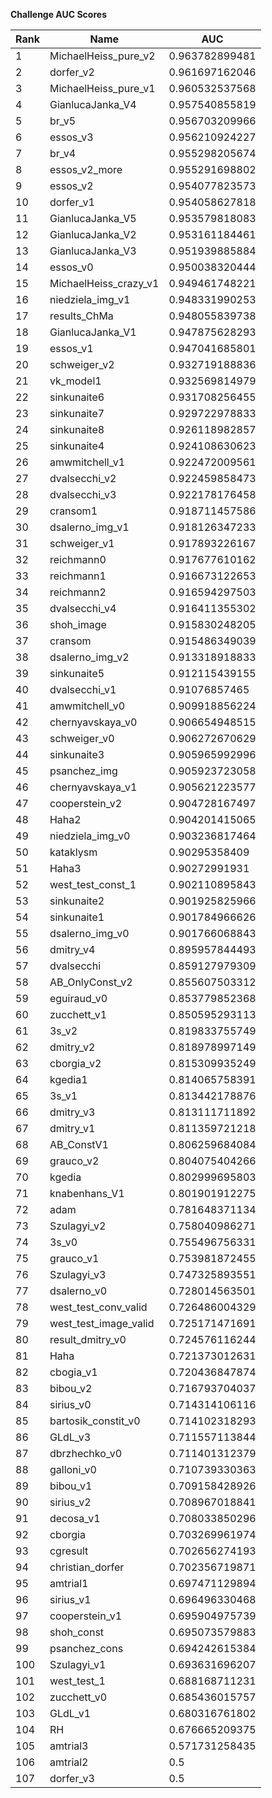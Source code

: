 **Challenge AUC Scores**


|Rank|Name|AUC|
|----|-----|---|
|1|MichaelHeiss_pure_v2|0.963782899481| 
|2|dorfer_v2|0.961697162046| 
|3|MichaelHeiss_pure_v1|0.960532537568| 
|4|GianlucaJanka_V4|0.957540855819| 
|5|br_v5|0.956703209966| 
|6|essos_v3|0.956210924227| 
|7|br_v4|0.955298205674| 
|8|essos_v2_more|0.955291698802| 
|9|essos_v2|0.954077823573| 
|10|dorfer_v1|0.954058627818| 
|11|GianlucaJanka_V5|0.953579818083| 
|12|GianlucaJanka_V2|0.953161184461| 
|13|GianlucaJanka_V3|0.951939885884| 
|14|essos_v0|0.950038320444| 
|15|MichaelHeiss_crazy_v1|0.949461748221| 
|16|niedziela_img_v1|0.948331990253| 
|17|results_ChMa|0.948055839738| 
|18|GianlucaJanka_V1|0.947875628293| 
|19|essos_v1|0.947041685801| 
|20|schweiger_v2|0.932719188836| 
|21|vk_model1|0.932569814979| 
|22|sinkunaite6|0.931708256455| 
|23|sinkunaite7|0.929722978833| 
|24|sinkunaite8|0.926118982857| 
|25|sinkunaite4|0.924108630623| 
|26|amwmitchell_v1|0.922472009561| 
|27|dvalsecchi_v2|0.922459858473| 
|28|dvalsecchi_v3|0.922178176458| 
|29|cransom1|0.918711457586| 
|30|dsalerno_img_v1|0.918126347233| 
|31|schweiger_v1|0.917893226167| 
|32|reichmann0|0.917677610162| 
|33|reichmann1|0.916673122653| 
|34|reichmann2|0.916594297503| 
|35|dvalsecchi_v4|0.916411355302| 
|36|shoh_image|0.915830248205| 
|37|cransom|0.915486349039| 
|38|dsalerno_img_v2|0.913318918833| 
|39|sinkunaite5|0.912115439155| 
|40|dvalsecchi_v1|0.91076857465| 
|41|amwmitchell_v0|0.909918856224| 
|42|chernyavskaya_v0|0.906654948515| 
|43|schweiger_v0|0.906272670629| 
|44|sinkunaite3|0.905965992996| 
|45|psanchez_img|0.905923723058| 
|46|chernyavskaya_v1|0.905621223577| 
|47|cooperstein_v2|0.904728167497| 
|48|Haha2|0.904201415065| 
|49|niedziela_img_v0|0.903236817464| 
|50|kataklysm|0.90295358409| 
|51|Haha3|0.90272991931| 
|52|west_test_const_1|0.902110895843| 
|53|sinkunaite2|0.901925825966| 
|54|sinkunaite1|0.901784966626| 
|55|dsalerno_img_v0|0.901766068843| 
|56|dmitry_v4|0.895957844493| 
|57|dvalsecchi|0.859127979309| 
|58|AB_OnlyConst_v2|0.855607503312| 
|59|eguiraud_v0|0.853779852368| 
|60|zucchett_v1|0.850595293113| 
|61|3s_v2|0.819833755749| 
|62|dmitry_v2|0.818978997149| 
|63|cborgia_v2|0.815309935249| 
|64|kgedia1|0.814065758391| 
|65|3s_v1|0.813442178876| 
|66|dmitry_v3|0.813111711892| 
|67|dmitry_v1|0.811359721218| 
|68|AB_ConstV1|0.806259684084| 
|69|grauco_v2|0.804075404266| 
|70|kgedia|0.802999695803| 
|71|knabenhans_V1|0.801901912275| 
|72|adam|0.781648371134| 
|73|Szulagyi_v2|0.758040986271| 
|74|3s_v0|0.755496756331| 
|75|grauco_v1|0.753981872455| 
|76|Szulagyi_v3|0.747325893551| 
|77|dsalerno_v0|0.728014563501| 
|78|west_test_conv_valid|0.726486004329| 
|79|west_test_image_valid|0.725171471691| 
|80|result_dmitry_v0|0.724576116244| 
|81|Haha|0.721373012631| 
|82|cbogia_v1|0.720436847874| 
|83|bibou_v2|0.716793704037| 
|84|sirius_v0|0.714314106116| 
|85|bartosik_constit_v0|0.714102318293| 
|86|GLdL_v3|0.711557113844| 
|87|dbrzhechko_v0|0.711401312379| 
|88|galloni_v0|0.710739330363| 
|89|bibou_v1|0.709158428926| 
|90|sirius_v2|0.708967018841| 
|91|decosa_v1|0.708033850296| 
|92|cborgia|0.703269961974| 
|93|cgresult|0.702656274193| 
|94|christian_dorfer|0.702356719871| 
|95|amtrial1|0.697471129894| 
|96|sirius_v1|0.696496330468| 
|97|cooperstein_v1|0.695904975739| 
|98|shoh_const|0.695073579883| 
|99|psanchez_cons|0.694242615384| 
|100|Szulagyi_v1|0.693631696207| 
|101|west_test_1|0.688168711231| 
|102|zucchett_v0|0.685436015757| 
|103|GLdL_v1|0.680316761802| 
|104|RH|0.676665209375| 
|105|amtrial3|0.571731258435| 
|106|amtrial2|0.5| 
|107|dorfer_v3|0.5| 
